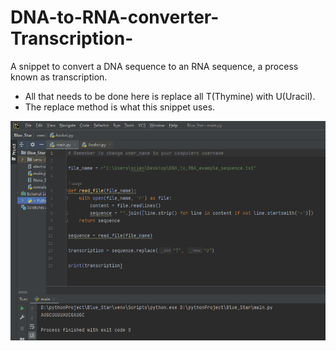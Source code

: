 # DNA-to-RNA-converter-Transcription-
A snippet to convert a DNA sequence to an RNA sequence, a process known as transcription.

- All that needs to be done here is replace all T(Thymine) with U(Uracil).
- The replace method is what this snippet uses.

![Alt](https://github.com/Katherine-Brown-8000/DNA-to-RNA-Transcription-/blob/main/DNA%20to%20RNA%20display.png)
